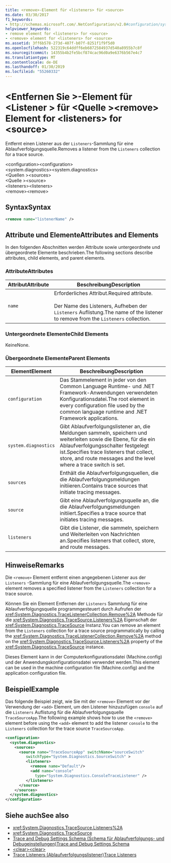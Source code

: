 ```yaml
---
title: <remove>-Element für <listeners> für <source>
ms.date: 03/30/2017
f1_keywords:
- http://schemas.microsoft.com/.NetConfiguration/v2.0#configuration/system.diagnostics/sources/source/listeners/remove
helpviewer_keywords:
- remove element for <listeners> for <source>
- <remove> element for <listeners> for <source>
ms.assetid: 3ff6b578-273d-407f-b07f-8251f1f9f5d0
ms.openlocfilehash: 522319c64ddff6eb6872584937d540a8955b7c8f
ms.sourcegitcommit: 14355b4b2fe5bcf874cac96d0a9e6376b567e4c7
ms.translationtype: MT
ms.contentlocale: de-DE
ms.lasthandoff: 01/30/2019
ms.locfileid: "55260332"
---
```

# <a name="remove-element-for-listeners-for-source"></a><span data-ttu-id="f5ee9-102">\<Entfernen Sie >-Element für \<Listener > für \<Quelle ></span><span class="sxs-lookup"><span data-stu-id="f5ee9-102">\<remove> Element for \<listeners> for \<source></span></span>
<span data-ttu-id="f5ee9-103">Entfernt einen Listener aus der `Listeners`-Sammlung für eine Ablaufverfolgungsquelle.</span><span class="sxs-lookup"><span data-stu-id="f5ee9-103">Removes a listener from the `Listeners` collection for a trace source.</span></span>  
  
 <span data-ttu-id="f5ee9-104">\<configuration></span><span class="sxs-lookup"><span data-stu-id="f5ee9-104">\<configuration></span></span>  
<span data-ttu-id="f5ee9-105">\<system.diagnostics></span><span class="sxs-lookup"><span data-stu-id="f5ee9-105">\<system.diagnostics></span></span>  
<span data-ttu-id="f5ee9-106">\<Quellen ></span><span class="sxs-lookup"><span data-stu-id="f5ee9-106">\<sources></span></span>  
<span data-ttu-id="f5ee9-107">\<Quelle ></span><span class="sxs-lookup"><span data-stu-id="f5ee9-107">\<source></span></span>  
<span data-ttu-id="f5ee9-108">\<listeners></span><span class="sxs-lookup"><span data-stu-id="f5ee9-108">\<listeners></span></span>  
<span data-ttu-id="f5ee9-109">\<remove></span><span class="sxs-lookup"><span data-stu-id="f5ee9-109">\<remove></span></span>  
  
## <a name="syntax"></a><span data-ttu-id="f5ee9-110">Syntax</span><span class="sxs-lookup"><span data-stu-id="f5ee9-110">Syntax</span></span>  
  
```xml  
<remove name="listenerName" />  
```  
  
## <a name="attributes-and-elements"></a><span data-ttu-id="f5ee9-111">Attribute und Elemente</span><span class="sxs-lookup"><span data-stu-id="f5ee9-111">Attributes and Elements</span></span>  
 <span data-ttu-id="f5ee9-112">In den folgenden Abschnitten werden Attribute sowie untergeordnete und übergeordnete Elemente beschrieben.</span><span class="sxs-lookup"><span data-stu-id="f5ee9-112">The following sections describe attributes, child elements, and parent elements.</span></span>  
  
### <a name="attributes"></a><span data-ttu-id="f5ee9-113">Attribute</span><span class="sxs-lookup"><span data-stu-id="f5ee9-113">Attributes</span></span>  
  
|<span data-ttu-id="f5ee9-114">Attribut</span><span class="sxs-lookup"><span data-stu-id="f5ee9-114">Attribute</span></span>|<span data-ttu-id="f5ee9-115">Beschreibung</span><span class="sxs-lookup"><span data-stu-id="f5ee9-115">Description</span></span>|  
|---------------|-----------------|  
|`name`|<span data-ttu-id="f5ee9-116">Erforderliches Attribut.</span><span class="sxs-lookup"><span data-stu-id="f5ee9-116">Required attribute.</span></span><br /><br /> <span data-ttu-id="f5ee9-117">Der Name des Listeners, Aufheben der `Listeners` Auflistung.</span><span class="sxs-lookup"><span data-stu-id="f5ee9-117">The name of the listener to remove from the `Listeners` collection.</span></span>|  
  
### <a name="child-elements"></a><span data-ttu-id="f5ee9-118">Untergeordnete Elemente</span><span class="sxs-lookup"><span data-stu-id="f5ee9-118">Child Elements</span></span>  
 <span data-ttu-id="f5ee9-119">Keine</span><span class="sxs-lookup"><span data-stu-id="f5ee9-119">None.</span></span>  
  
### <a name="parent-elements"></a><span data-ttu-id="f5ee9-120">Übergeordnete Elemente</span><span class="sxs-lookup"><span data-stu-id="f5ee9-120">Parent Elements</span></span>  
  
|<span data-ttu-id="f5ee9-121">Element</span><span class="sxs-lookup"><span data-stu-id="f5ee9-121">Element</span></span>|<span data-ttu-id="f5ee9-122">Beschreibung</span><span class="sxs-lookup"><span data-stu-id="f5ee9-122">Description</span></span>|  
|-------------|-----------------|  
|`configuration`|<span data-ttu-id="f5ee9-123">Das Stammelement in jeder von den Common Language Runtime- und .NET Framework-Anwendungen verwendeten Konfigurationsdatei.</span><span class="sxs-lookup"><span data-stu-id="f5ee9-123">The root element in every configuration file used by the common language runtime and .NET Framework applications.</span></span>|  
|`system.diagnostics`|<span data-ttu-id="f5ee9-124">Gibt Ablaufverfolgungslistener an, die Meldungen sammeln, speichern und weiterleiten sowie die Ebene, für die ein Ablaufverfolgungsschalter festgelegt ist.</span><span class="sxs-lookup"><span data-stu-id="f5ee9-124">Specifies trace listeners that collect, store, and route messages and the level where a trace switch is set.</span></span>|  
|`sources`|<span data-ttu-id="f5ee9-125">Enthält die Ablaufverfolgungsquellen, die die Ablaufverfolgungsmeldungen initiieren.</span><span class="sxs-lookup"><span data-stu-id="f5ee9-125">Contains trace sources that initiate tracing messages.</span></span>|  
|`source`|<span data-ttu-id="f5ee9-126">Gibt eine Ablaufverfolgungsquelle an, die die Ablaufverfolgungsmeldungen initiiert.</span><span class="sxs-lookup"><span data-stu-id="f5ee9-126">Specifies a trace source that initiates tracing messages.</span></span>|  
|`listeners`|<span data-ttu-id="f5ee9-127">Gibt die Listener, die sammeln, speichern und Weiterleiten von Nachrichten an.</span><span class="sxs-lookup"><span data-stu-id="f5ee9-127">Specifies listeners that collect, store, and route messages.</span></span>|  
  
## <a name="remarks"></a><span data-ttu-id="f5ee9-128">Hinweise</span><span class="sxs-lookup"><span data-stu-id="f5ee9-128">Remarks</span></span>  
 <span data-ttu-id="f5ee9-129">Die `<remove>` Element entfernt einen angegebenen Listener aus der `Listeners` -Sammlung für eine Ablaufverfolgungsquelle.</span><span class="sxs-lookup"><span data-stu-id="f5ee9-129">The `<remove>` element removes a specified listener from the `Listeners` collection for a trace source.</span></span>  
  
 <span data-ttu-id="f5ee9-130">Können Sie ein Element Entfernen der `Listeners` Sammlung für eine Ablaufverfolgungsquelle programmgesteuert durch Aufrufen der <xref:System.Diagnostics.TraceListenerCollection.Remove%2A> Methode für die <xref:System.Diagnostics.TraceSource.Listeners%2A> Eigenschaft der <xref:System.Diagnostics.TraceSource> Instanz.</span><span class="sxs-lookup"><span data-stu-id="f5ee9-130">You can remove an element from the `Listeners` collection for a trace source programmatically by calling the <xref:System.Diagnostics.TraceListenerCollection.Remove%2A> method on the <xref:System.Diagnostics.TraceSource.Listeners%2A> property of the <xref:System.Diagnostics.TraceSource> instance.</span></span>  
  
 <span data-ttu-id="f5ee9-131">Dieses Element kann in der Computerkonfigurationsdatei (Machine.config) und der Anwendungskonfigurationsdatei verwendet werden.</span><span class="sxs-lookup"><span data-stu-id="f5ee9-131">This element can be used in the machine configuration file (Machine.config) and the application configuration file.</span></span>  
  
## <a name="example"></a><span data-ttu-id="f5ee9-132">Beispiel</span><span class="sxs-lookup"><span data-stu-id="f5ee9-132">Example</span></span>  
 <span data-ttu-id="f5ee9-133">Das folgende Beispiel zeigt, wie Sie mit der `<remove>` Element vor der Verwendung der `<add>` Element, um den Listener hinzuzufügen `console` auf die `Listeners` Auflistung für die Ablaufverfolgungsquelle `TraceSourceApp`.</span><span class="sxs-lookup"><span data-stu-id="f5ee9-133">The following example shows how to use the `<remove>` element before using the `<add>` element to add the listener `console` to the `Listeners` collection for the trace source `TraceSourceApp`.</span></span>  
  
```xml  
<configuration>  
  <system.diagnostics>  
    <sources>  
      <source name="TraceSourceApp" switchName="sourceSwitch"   
         switchType="System.Diagnostics.SourceSwitch" >  
         <listeners>  
           <remove name="Default"/>  
           <add name="console"   
             type="System.Diagnostics.ConsoleTraceListener" />  
         </listeners>  
      </source>  
    </sources>  
  </system.diagnostics>  
</configuration>   
```  
  
## <a name="see-also"></a><span data-ttu-id="f5ee9-134">Siehe auch</span><span class="sxs-lookup"><span data-stu-id="f5ee9-134">See also</span></span>
- <xref:System.Diagnostics.TraceSource.Listeners%2A>
- <xref:System.Diagnostics.TraceSource>
- [<span data-ttu-id="f5ee9-135">Trace and Debug Settings Schema (Schema für Ablaufverfolgungs- und Debugeinstellungen)</span><span class="sxs-lookup"><span data-stu-id="f5ee9-135">Trace and Debug Settings Schema</span></span>](../../../../../docs/framework/configure-apps/file-schema/trace-debug/index.md)
- [<span data-ttu-id="f5ee9-136">\<clear></span><span class="sxs-lookup"><span data-stu-id="f5ee9-136">\<clear></span></span>](../../../../../docs/framework/configure-apps/file-schema/trace-debug/clear-element-for-listeners-for-source.md)
- [<span data-ttu-id="f5ee9-137">Trace Listeners (Ablaufverfolgungslistener)</span><span class="sxs-lookup"><span data-stu-id="f5ee9-137">Trace Listeners</span></span>](../../../../../docs/framework/debug-trace-profile/trace-listeners.md)
